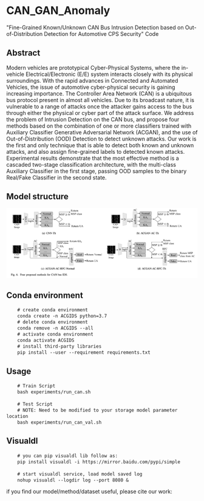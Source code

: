 # CAN_GAN_Anomaly
"Fine-Grained Known/Unknown CAN Bus Intrusion Detection based on Out-of-Distribution Detection for Automotive CPS Security" Code 

## Abstract
Modern vehicles are prototypical Cyber-Physical Systems, where the
in-vehicle Electrical/Electronic (E/E) system interacts closely with its
physical surroundings. With the rapid advances in Connected and Automated
Vehicles, the issue of automotive cyber-physical security is gaining
increasing importance. The Controller Area Network (CAN) is a ubiquitous
bus protocol present in almost all vehicles. Due to its broadcast nature,
it is vulnerable to a range of attacks once the attacker gains access to
the bus through either the physical or cyber part of the attack surface. We
address the problem of Intrusion Detection on the CAN bus, and propose four
methods based on the combination of one or more classifiers trained with
Auxiliary Classifier Generative Adversarial Network (ACGAN), and the use of
Out-of-Distribution (OOD) Detection to detect unknown attacks. Our work is
the first and only technique that is able to detect both known and unknown
attacks, and also assign fine-grained labels to detected known attacks. Experimental
results demonstrate that the most effective method is a cascaded two-stage
classification architecture, with the multi-class Auxiliary Classifier in
the first stage, passing OOD samples to the binary Real/Fake Classifier in
the second state.

## Model structure
![img.png](images/model.png)

## Conda environment
```shell
    # create conda environment
    conda create -n ACGIDS python=3.7
    # delete conda environment
    conda remove -n ACGIDS --all
    # activate conda environment
    conda activate ACGIDS
    # install third-party libraries
    pip install --user --requirement requirements.txt
```

## Usage
```shell
    # Train Script
    bash experiments/run_can.sh
    
    # Test Script
    # NOTE: Need to be modified to your storage model parameter location
    bash experiments/run_can_val.sh
```

## Visualdl
```shell
    # you can pip visualdl lib follow as:
    pip install visualdl -i https://mirror.baidu.com/pypi/simple
    
    # start visualdl service, load model saved log
    nohup visualdl --logdir log --port 8080 &
```

if you find our model/method/dataset useful, please cite our work:
```angular2html

```